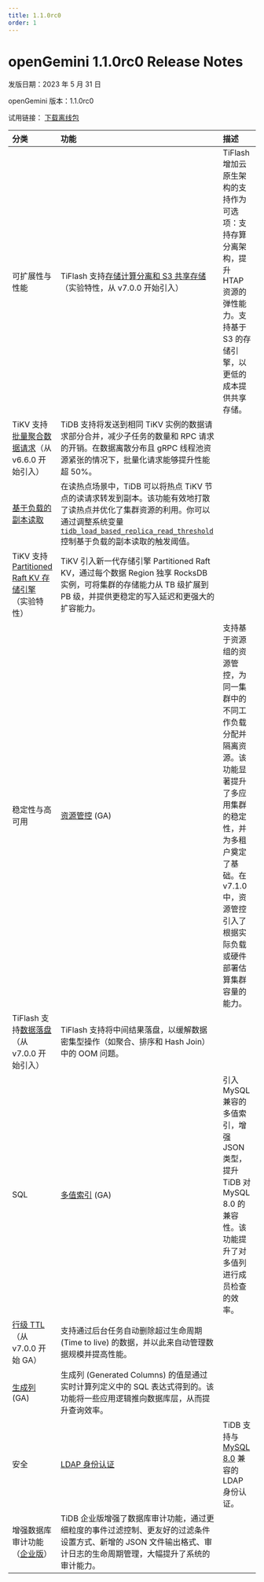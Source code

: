 ```yaml
---
title: 1.1.0rc0
order: 1
---
```


# openGemini 1.1.0rc0 Release Notes

发版日期：2023 年 5 月 31 日

openGemini 版本：1.1.0rc0

试用链接： [下载离线包](https://github.com/openGemini/openGemini/releases/tag/v1.1.0rc0)

| 分类                                                         | 功能                                                         | 描述                                                         |
| :----------------------------------------------------------- | :----------------------------------------------------------- | :----------------------------------------------------------- |
| 可扩展性与性能                                               | TiFlash 支持[存储计算分离和 S3 共享存储](https://docs.pingcap.com/zh/tidb/v7.1/tiflash-disaggregated-and-s3)（实验特性，从 v7.0.0 开始引入） | TiFlash 增加云原生架构的支持作为可选项：支持存算分离架构，提升 HTAP 资源的弹性能力。支持基于 S3 的存储引擎，以更低的成本提供共享存储。 |
| TiKV 支持[批量聚合数据请求](https://docs.pingcap.com/zh/tidb/v7.1/system-variables#tidb_store_batch_size)（从 v6.6.0 开始引入） | TiDB 支持将发送到相同 TiKV 实例的数据请求部分合并，减少子任务的数量和 RPC 请求的开销。在数据离散分布且 gRPC 线程池资源紧张的情况下，批量化请求能够提升性能超 50%。 |                                                              |
| [基于负载的副本读取](https://docs.pingcap.com/zh/tidb/v7.1/troubleshoot-hot-spot-issues#打散读热点) | 在读热点场景中，TiDB 可以将热点 TiKV 节点的读请求转发到副本。该功能有效地打散了读热点并优化了集群资源的利用。你可以通过调整系统变量 [`tidb_load_based_replica_read_threshold`](https://docs.pingcap.com/zh/tidb/v7.1/system-variables#tidb_load_based_replica_read_threshold-从-v700-版本开始引入) 控制基于负载的副本读取的触发阈值。 |                                                              |
| TiKV 支持 [Partitioned Raft KV 存储引擎 ](https://docs.pingcap.com/zh/tidb/v7.1/partitioned-raft-kv)（实验特性） | TiKV 引入新一代存储引擎 Partitioned Raft KV，通过每个数据 Region 独享 RocksDB 实例，可将集群的存储能力从 TB 级扩展到 PB 级，并提供更稳定的写入延迟和更强大的扩容能力。 |                                                              |
| 稳定性与高可用                                               | [资源管控](https://docs.pingcap.com/zh/tidb/v7.1/tidb-resource-control) (GA) | 支持基于资源组的资源管控，为同一集群中的不同工作负载分配并隔离资源。该功能显著提升了多应用集群的稳定性，并为多租户奠定了基础。在 v7.1.0 中，资源管控引入了根据实际负载或硬件部署估算集群容量的能力。 |
| TiFlash 支持[数据落盘](https://docs.pingcap.com/zh/tidb/v7.1/tiflash-spill-disk)（从 v7.0.0 开始引入） | TiFlash 支持将中间结果落盘，以缓解数据密集型操作（如聚合、排序和 Hash Join）中的 OOM 问题。 |                                                              |
| SQL                                                          | [多值索引](https://docs.pingcap.com/zh/tidb/v7.1/sql-statement-create-index#多值索引) (GA) | 引入 MySQL 兼容的多值索引，增强 JSON 类型，提升 TiDB 对 MySQL 8.0 的兼容性。该功能提升了对多值列进行成员检查的效率。 |
| [行级 TTL](https://docs.pingcap.com/zh/tidb/v7.1/time-to-live)（从 v7.0.0 开始 GA） | 支持通过后台任务自动删除超过生命周期 (Time to live) 的数据，并以此来自动管理数据规模并提高性能。 |                                                              |
| [生成列](https://docs.pingcap.com/zh/tidb/v7.1/generated-columns) (GA) | 生成列 (Generated Columns) 的值是通过实时计算列定义中的 SQL 表达式得到的。该功能将一些应用逻辑推向数据库层，从而提升查询效率。 |                                                              |
| 安全                                                         | [LDAP 身份认证](https://docs.pingcap.com/zh/tidb/v7.1/security-compatibility-with-mysql) | TiDB 支持与 [MySQL 8.0](https://dev.mysql.com/doc/refman/8.0/en/ldap-pluggable-authentication.html) 兼容的 LDAP 身份认证。 |
| 增强数据库审计功能（[企业版](https://pingcap.com/zh/product/#SelectProduct)） | TiDB 企业版增强了数据库审计功能，通过更细粒度的事件过滤控制、更友好的过滤条件设置方式、新增的 JSON 文件输出格式、审计日志的生命周期管理，大幅提升了系统的审计能力。 |                                                              |